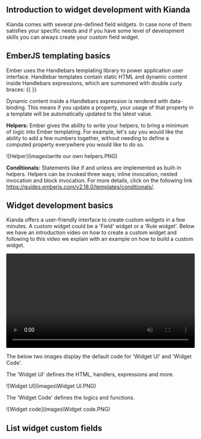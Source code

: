 ## Introduction to widget development with Kianda

Kianda comes with several pre-defined field widgets. In case none of them satisfies your specific needs and if you have some level of development skills you can always create your custom field widget.

## EmberJS templating basics

Ember uses the Handlebars templating library to power application user interface. Handlebar templates contain static HTML and dynamic content inside Handlebars expressions, which are summoned with double curly braces: {{ }}

Dynamic content inside a Handlebars expression is rendered with data-binding. This means if you update a property, your usage of that property in a template will be automatically updated to the latest value.

**Helpers:** Ember gives the ability to write your helpers, to bring a minimum of logic into Ember templating. For example, let's say you would like the ability to add a few numbers together, without needing to define a computed property everywhere you would like to do so.

![Helper](images\write our own helpers.PNG)

**Conditionals:** Statements like if and unless are implemented as built-in helpers. Helpers can be invoked three ways; inline invocation, nested invocation and block invocation. For more details, click on the following link https://guides.emberjs.com/v2.18.0/templates/conditionals/.

## Widget development basics

Kianda offers a user-friendly interface to create custom widgets in a few minutes. A custom widget could be a 'Field' widget or a 'Rule widget'. Below we have an introduction video on how to create a custom widget and following to this video we explain with an example on how to build a custom widget.

<video width="100%" style="width:100%" controls>
    <source src="videos/Creating a widget.mp4">
    Your browser does not support the video tag.
    </source>
</video>

The below two images display the default code for 'Widget UI' and 'Widget Code'.

The 'Widget UI' defines the HTML, handlers, expressions and more.

![Widget UI](images\Widget UI.PNG)

The 'Widget Code' defines the logics and functions.

![Widget code](images\Widget code.PNG)

## List widget custom fields

